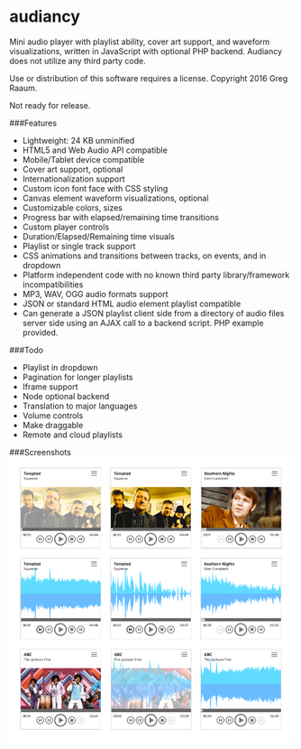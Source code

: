 # audiancy

Mini audio player with playlist ability, cover art support,  and waveform visualizations, written in JavaScript with optional PHP backend.  Audiancy does not utilize any third party code.

Use or distribution of this software requires a license.  Copyright 2016 Greg Raaum.

Not ready for release.

###Features 
- Lightweight: 24 KB unminified
- HTML5 and Web Audio API compatible
- Mobile/Tablet device compatible
- Cover art support, optional
- Internationalization support
- Custom icon font face with CSS styling
- Canvas element waveform visualizations, optional
- Customizable colors, sizes
- Progress bar with elapsed/remaining time transitions
- Custom player controls
- Duration/Elapsed/Remaining time visuals
- Playlist or single track support
- CSS animations and transitions between tracks, on events, and in dropdown
- Platform independent code with no known third party library/framework incompatibilities
- MP3, WAV, OGG audio formats support
- JSON or standard HTML audio element playlist compatible
- Can generate a JSON playlist client side from a directory of audio files server side using an AJAX call to a backend script.  PHP example provided.

###Todo

- Playlist in dropdown
- Pagination for longer playlists
- Iframe support
- Node optional backend
- Translation to major languages
- Volume controls
- Make draggable
- Remote and cloud playlists

###Screenshots
![](screenshots/player.png)
